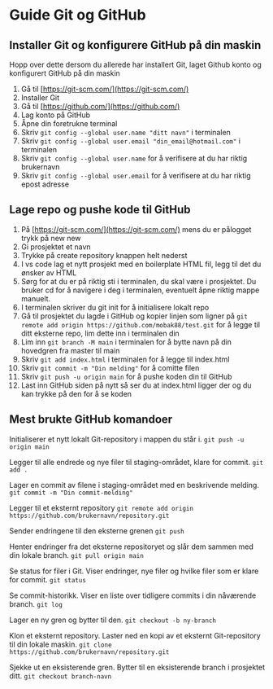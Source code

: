# Guide Git og GitHub

## Installer Git og konfigurere GitHub på din maskin
Hopp over dette dersom du allerede har installert Git, laget Github konto og konfigurert GitHub på din maskin
1. Gå til [https://git-scm.com/](https://git-scm.com/)
2. Installer Git
3. Gå til [https://github.com/](https://github.com/)
4. Lag konto på GitHub
5. Åpne din foretrukne terminal
6. Skriv ``` git config --global user.name "ditt navn" ``` i terminalen
7. Skriv ``` git config --global user.email "din_email@hotmail.com" ``` i terminalen
8. Skriv ``` git config --global user.name ```  for å verifisere at du har riktig brukernavn
9. Skriv ``` git config --global user.email ``` for å verifisere at du har riktig epost adresse

## Lage repo og pushe kode til GitHub
1. På [https://git-scm.com/](https://git-scm.com/) mens du er pålogget trykk på new new
2. Gi prosjektet et navn
3. Trykke på create repository knappen helt nederst
4. I vs code lag et nytt prosjekt med en boilerplate HTML fil, legg til det du ønsker av HTML
5. Sørg for at du er på riktig sti i terminalen, du skal være i prosjektet. Du bruker cd for å navigere i deg i terminalen, eventuelt åpne riktig mappe manuelt.
6. I terminalen skriver du git init for å initialisere lokalt repo
7. Gå til prosjektet du lagde i GitHub og kopier linjen som ligner på ``` git remote add origin https://github.com/mobak88/test.git ``` for å legge til ditt eksterne repo, lim dette inn i terminalen din
8. Lim inn ``` git branch -M main ``` i terminalen for å bytte navn på din hovedgren fra master til main
9. Skriv ``` git add index.html ``` i terminalen for å legge til index.html
10. Skriv ``` git commit -m "Din melding" ``` for å comitte filen
11. Skriv ``` git push -u origin main ``` for å pushe koden din til GitHub
12. Last inn GitHub siden på nytt så ser du at index.html ligger der og du kan trykke på den for å se koden

## Mest brukte GitHub komandoer

Initialiserer et nytt lokalt Git-repository i mappen du står i.
``` git push -u origin main ``` 

Legger til alle endrede og nye filer til staging-området, klare for commit.
``` git add . ```

Lager en commit av filene i staging-området med en beskrivende melding.
``` git commit -m "Din commit-melding" ```

Legger til et eksternt repository
```git remote add origin https://github.com/brukernavn/repository.git ```

Sender endringene til den eksterne grenen
``` git push ```

Henter endringer fra det eksterne repositoryet og slår dem sammen med din lokale branch.
 ```git pull origin main ```

Se status for filer i Git. Viser endringer, nye filer og hvilke filer som er klare for commit.
``` git status ```

Se commit-historikk. Viser en liste over tidligere commits i din nåværende branch.
``` git log ```

Lager en ny gren og bytter til den.
 ```git checkout -b ny-branch ```

Klon et eksternt repository. Laster ned en kopi av et eksternt Git-repository til din lokale maskin.
``` git clone https://github.com/brukernavn/repository.git ```

Sjekke ut en eksisterende gren. Bytter til en eksisterende branch i prosjektet ditt.
 ```git checkout branch-navn ```

